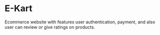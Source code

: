 # E-Kart
Ecommerce website with features user authentication, payment, and also user can review or give ratings on products.
